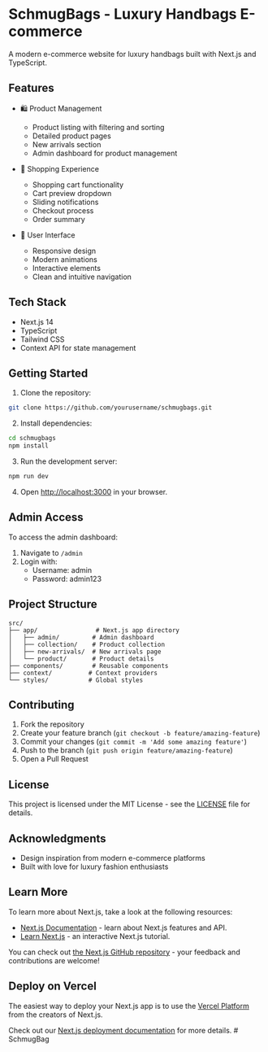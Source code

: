 # SchmugBags - Luxury Handbags E-commerce

A modern e-commerce website for luxury handbags built with Next.js and TypeScript.

## Features

- 🛍️ Product Management
  - Product listing with filtering and sorting
  - Detailed product pages
  - New arrivals section
  - Admin dashboard for product management

- 🛒 Shopping Experience
  - Shopping cart functionality
  - Cart preview dropdown
  - Sliding notifications
  - Checkout process
  - Order summary

- 💫 User Interface
  - Responsive design
  - Modern animations
  - Interactive elements
  - Clean and intuitive navigation

## Tech Stack

- Next.js 14
- TypeScript
- Tailwind CSS
- Context API for state management

## Getting Started

1. Clone the repository:
```bash
git clone https://github.com/yourusername/schmugbags.git
```

2. Install dependencies:
```bash
cd schmugbags
npm install
```

3. Run the development server:
```bash
npm run dev
```

4. Open [http://localhost:3000](http://localhost:3000) in your browser.

## Admin Access

To access the admin dashboard:
1. Navigate to `/admin`
2. Login with:
   - Username: admin
   - Password: admin123

## Project Structure

```
src/
├── app/                # Next.js app directory
│   ├── admin/         # Admin dashboard
│   ├── collection/    # Product collection
│   ├── new-arrivals/  # New arrivals page
│   └── product/       # Product details
├── components/        # Reusable components
├── context/          # Context providers
└── styles/           # Global styles
```

## Contributing

1. Fork the repository
2. Create your feature branch (`git checkout -b feature/amazing-feature`)
3. Commit your changes (`git commit -m 'Add some amazing feature'`)
4. Push to the branch (`git push origin feature/amazing-feature`)
5. Open a Pull Request

## License

This project is licensed under the MIT License - see the [LICENSE](LICENSE) file for details.

## Acknowledgments

- Design inspiration from modern e-commerce platforms
- Built with love for luxury fashion enthusiasts

## Learn More

To learn more about Next.js, take a look at the following resources:

- [Next.js Documentation](https://nextjs.org/docs) - learn about Next.js features and API.
- [Learn Next.js](https://nextjs.org/learn) - an interactive Next.js tutorial.

You can check out [the Next.js GitHub repository](https://github.com/vercel/next.js) - your feedback and contributions are welcome!

## Deploy on Vercel

The easiest way to deploy your Next.js app is to use the [Vercel Platform](https://vercel.com/new?utm_medium=default-template&filter=next.js&utm_source=create-next-app&utm_campaign=create-next-app-readme) from the creators of Next.js.

Check out our [Next.js deployment documentation](https://nextjs.org/docs/app/building-your-application/deploying) for more details.
#   S c h m u g B a g 
 
 